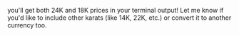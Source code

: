 you'll get both 24K and 18K prices in your terminal output! Let me know if you'd like to include other karats (like 14K, 22K, etc.) or convert it to another currency too. 
